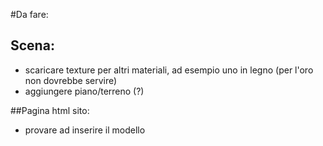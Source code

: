 #Da fare:

## Scena:

* scaricare texture per altri materiali, ad esempio uno in legno (per l'oro non dovrebbe servire)
* aggiungere piano/terreno (?)

##Pagina html sito:

* provare ad inserire il modello